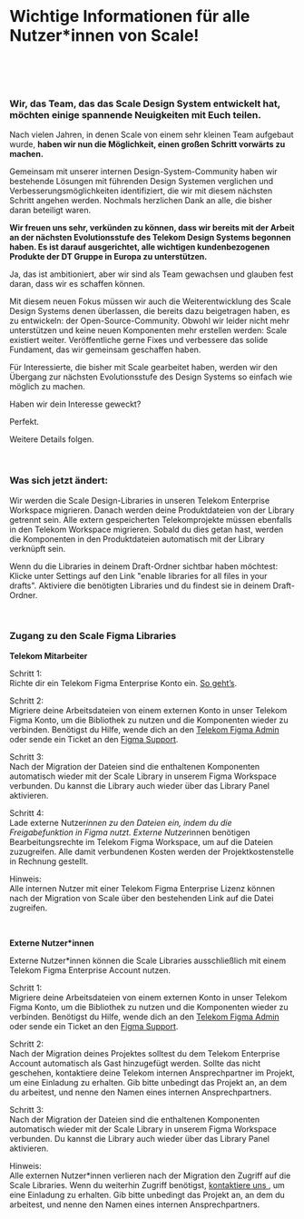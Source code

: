 <br/>

<h1 class="magenta"> Wichtige Informationen für alle Nutzer*innen von Scale! </h1>
<br/>
<br/>
<br/>

### Wir, das Team, das das Scale Design System entwickelt hat, möchten einige spannende Neuigkeiten mit Euch teilen.

Nach vielen Jahren, in denen Scale von einem sehr kleinen Team aufgebaut wurde, **haben wir nun die Möglichkeit, einen großen Schritt vorwärts zu machen.**

Gemeinsam mit unserer internen Design-System-Community haben wir bestehende Lösungen mit führenden Design Systemen verglichen und Verbesserungsmöglichkeiten identifiziert, die wir mit diesem nächsten Schritt angehen werden. Nochmals herzlichen Dank an alle, die bisher daran beteiligt waren.

**Wir freuen uns sehr, verkünden zu können, dass wir bereits mit der Arbeit an der nächsten Evolutionsstufe des Telekom Design Systems begonnen haben. Es ist darauf ausgerichtet, alle wichtigen kundenbezogenen Produkte der DT Gruppe in Europa zu unterstützen.**

Ja, das ist ambitioniert, aber wir sind als Team gewachsen und glauben fest daran, dass wir es schaffen können.

Mit diesem neuen Fokus müssen wir auch die Weiterentwicklung des Scale Design Systems denen überlassen, die bereits dazu beigetragen haben, es zu entwickeln: der Open-Source-Community. Obwohl wir leider nicht mehr unterstützen und keine neuen Komponenten mehr erstellen werden: Scale existiert weiter. Veröffentliche gerne Fixes und verbessere das solide Fundament, das wir gemeinsam geschaffen haben.

Für Interessierte, die bisher mit Scale gearbeitet haben, werden wir den Übergang zur nächsten Evolutionsstufe des Design Systems so einfach wie möglich zu machen.

Haben wir dein Interesse geweckt?

Perfekt.

Weitere Details folgen.

<br/>

### Was sich jetzt ändert:

Wir werden die Scale Design-Libraries in unseren Telekom Enterprise Workspace migrieren. Danach werden deine Produktdateien von der Library getrennt sein. Alle extern gespeicherten Telekomprojekte müssen ebenfalls in den Telekom Workspace migrieren. Sobald du dies getan hast, werden die Komponenten in den Produktdateien automatisch mit der Library verknüpft sein.

Wenn du die Libraries in deinem Draft-Ordner sichtbar haben möchtest: Klicke unter Settings auf den Link "enable libraries for all files in your drafts". Aktiviere die benötigten Libraries und du findest sie in deinem Draft-Ordner.

<br/>

### Zugang zu den Scale Figma Libraries

**Telekom Mitarbeiter**

Schritt 1: <br/>
Richte dir ein Telekom Figma Enterprise Konto ein. [So geht’s](https://seu30.gdc-dmst01.t-systems.com/confluence/display/SETOOLSBETRIEB/Figma@DT+How+to+add+User).

Schritt 2: <br/>
Migriere deine Arbeitsdateien von einem externen Konto in unser Telekom Figma Konto, um die Bibliothek zu nutzen und die Komponenten wieder zu verbinden. Benötigst du Hilfe, wende dich an den <a href="mailto:seu-operation@t-systems.com"> Telekom Figma Admin </a> oder sende ein Ticket an den [Figma Support](https://help.figma.com/hc/en-us/requests/new?ticket_form_id=360001731233).

Schritt 3: <br/>
Nach der Migration der Dateien sind die enthaltenen Komponenten automatisch wieder mit der Scale Library in unserem Figma Workspace verbunden. Du kannst die Library auch wieder über das Library Panel aktivieren.

Schritt 4: <br/>
Lade externe Nutzer*innen zu den Dateien ein, indem du die Freigabefunktion in Figma nutzt. Externe Nutzer*innen benötigen Bearbeitungsrechte im Telekom Figma Workspace, um auf die Dateien zuzugreifen. Alle damit verbundenen Kosten werden der Projektkostenstelle in Rechnung gestellt.

Hinweis: <br/>
Alle internen Nutzer mit einer Telekom Figma Enterprise Lizenz können nach der Migration von Scale über den bestehenden Link auf die Datei zugreifen.

<br/>

**Externe Nutzer\*innen**

Externe Nutzer\*innen können die Scale Libraries ausschließlich mit einem Telekom Figma Enterprise Account nutzen.

Schritt 1: <br/>
Migriere deine Arbeitsdateien von einem externen Konto in unser Telekom Figma Konto, um die Bibliothek zu nutzen und die Komponenten wieder zu verbinden. Benötigst du Hilfe, wende dich an den <a href="mailto:seu-operation@t-systems.com"> Telekom Figma Admin </a> oder sende ein Ticket an den [Figma Support](https://help.figma.com/hc/en-us/requests/new?ticket_form_id=360001731233).

Schritt 2: <br/>
Nach der Migration deines Projektes solltest du dem Telekom Enterprise Account automatisch als Gast hinzugefügt werden. Sollte das nicht geschehen, kontaktiere deine Telekom internen Ansprechpartner im Projekt, um eine Einladung zu erhalten. Gib bitte unbedingt das Projekt an, an dem du arbeitest, und nenne den Namen eines internen Ansprechpartners.

Schritt 3: <br/>
Nach der Migration der Dateien sind die enthaltenen Komponenten automatisch wieder mit der Scale Library in unserem Figma Workspace verbunden. Du kannst die Library auch wieder über das Library Panel aktivieren.

Hinweis: <br/>
Alle externen Nutzer\*innen verlieren nach der Migration den Zugriff auf die Scale Libraries. Wenn du weiterhin Zugriff benötigst, <a href="mailto:contact@brand-design.telekom.com"> kontaktiere uns </a>, um eine Einladung zu erhalten. Gib bitte unbedingt das Projekt an, an dem du arbeitest, und nenne den Namen eines internen Ansprechpartners.
